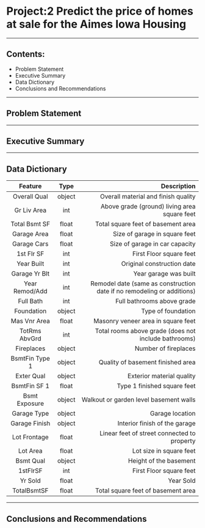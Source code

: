 # Project:2 Predict the price of homes at sale for the Aimes Iowa Housing
------------------------------------------------------------------------
## Contents:
  - Problem Statement
  - Executive Summary
  - Data Dictionary
  - Conclusions and Recommendations
------------------------------------------------------------------------

## Problem Statement

------------------------------------------------------------------------
## Executive Summary

------------------------------------------------------------------------
## Data Dictionary

| Feature           | Type         | Description                                |
| :---------------: | :----------: | -----------------------------------------: |
|Overall Qual       | object       | Overall material and finish quality        |
|Gr Liv Area        | int          | Above grade (ground) living area square feet |
|Total Bsmt SF      | float        | Total square feet of basement area  |
|Garage Area        | float        | Size of garage in square feet             |
|Garage Cars        | float        | Size of garage in car capacity             |
|1st Flr SF         | int          | First Floor square feet |
|Year Built         | int          | Original construction date |
|Garage Yr Blt      | int          | Year garage was built              |
|Year Remod/Add     | int          | Remodel date (same as construction date if no remodeling or additions)             |
|Full Bath          | int          | Full bathrooms above grade |
|Foundation         | object       | Type of foundation |
|Mas Vnr Area       | float        | Masonry veneer area in square feet              |
|TotRms AbvGrd      | int          | Total rooms above grade (does not include bathrooms)             |
|Fireplaces         | object       | Number of fireplaces                              |
|BsmtFin Type 1     | object       | Quality of basement finished area                            |
|Exter Qual         | object       | Exterior material quality |
|BsmtFin SF 1       | float        | Type 1 finished square feet          |
|Bsmt Exposure      | object       | Walkout or garden level basement walls              |
|Garage Type        | object       | Garage location           |
|Garage Finish      | object       | Interior finish of the garage           |
|Lot Frontage       | float        | Linear feet of street connected to property         |
|Lot Area           | float        | Lot size in square feet           |
|Bsmt Qual          | object       | Height of the basement              |
|1stFlrSF           | int          | First Floor square feet          |
|Yr Sold            | float        | Year Sold          |
|TotalBsmtSF        | float        | Total square feet of basement area         |


------------------------------------------------------------------------
## Conclusions and Recommendations
